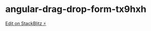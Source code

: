 # angular-drag-drop-form-tx9hxh

[Edit on StackBlitz ⚡️](https://stackblitz.com/edit/angular-drag-drop-form-tx9hxh)